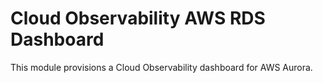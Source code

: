 # Cloud Observability AWS RDS Dashboard

This module provisions a Cloud Observability dashboard for AWS Aurora.
